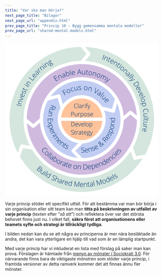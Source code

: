 ```yaml
---
title: "Var ska man börja?"
next_page_title: "Bilagor"
next_page_url: "appendix.html"
prev_page_title: "Princip 10 – Bygg gemensamma mentala modeller"
prev_page_url: "shared-mental-models.html"
---
```



![Tio principer för att utveckla team och organisationer](img/csf/csf-light.png)

Varje princip stöder ett specifikt utfall. För att bestämma var man bör börja i sin organisation eller sitt team kan man **titta på beskrivningen av utfallet av varje princip** (texten efter ”_så att_”) och reflektera över var det största behovet finns just nu. I vilket fall, **säkra först att organisationens eller teamets syfte och strategi är tillräckligt tydliga**.

I bilden nedan kan du se att några av principerna är mer nära besläktade än andra, det kan vara  ytterligare en hjälp till vad som är en lämplig startpunkt.

Med varje princip har vi inkluderat en lista med förslag på saker man kan prova. Förslagen är hämtade från [menyn av mönster i Sociokrati 3.0](http://patterns.sociocracy30.org). För närvarande finns bara de viktigaste mönstren som stöder varje princip, i framtida versioner av detta ramverk kommer det att finnas ännu fler mönster. 
